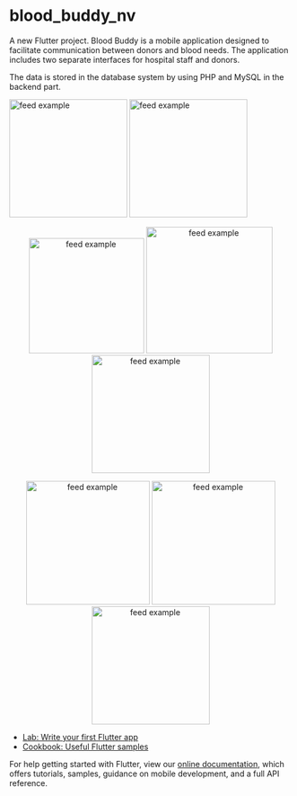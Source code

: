# blood_buddy_nv

A new Flutter project.
Blood Buddy is a mobile application designed to facilitate communication between donors and blood needs. The application includes two separate interfaces for hospital staff and donors.

The data is stored in the database system by using PHP and MySQL in the backend part.

  <img src="https://user-images.githubusercontent.com/87859856/173832359-4d41aef1-2c77-4c70-8905-8c3934f6b77d.png?raw=true" alt="feed example" width="210">
    <img src="https://user-images.githubusercontent.com/87859856/173832751-aebb10aa-d3ea-47bf-afba-da4fe756f827.png?raw=true" alt="feed example" width="210">

</p>
<p align ="center">
<img src="https://user-images.githubusercontent.com/87859856/173831394-8448f8c9-c902-4428-953d-ef43e2909b78.png?raw=true" alt="feed example" width="205">
<img src="https://user-images.githubusercontent.com/87859856/173831397-d45a59ce-9e0d-4c2b-9702-66f51b351bf7.png?raw=true" alt="feed example" width="225">
<img src="https://user-images.githubusercontent.com/87859856/173831403-fc41ebb3-aa94-411a-9e4b-5210571b3be3.png?raw=true" alt="feed example" width="210">
</p>
<p align = "center">
 <img src="https://user-images.githubusercontent.com/87859856/173831419-5820e4e1-3cd3-4914-9209-47dd51b9c8d9.png?raw=true" alt="feed example" width="220">
 <img src="https://user-images.githubusercontent.com/87859856/173831465-243cdb56-4ec1-44c1-b9dc-09835181ddf7.png" alt="feed example" width="220">
<img src="https://user-images.githubusercontent.com/87859856/173831475-eef557e0-51e8-4625-b34c-1b14d64d62fb.png?raw=true" alt="feed example" width="210">

- [Lab: Write your first Flutter app](https://flutter.dev/docs/get-started/codelab)
- [Cookbook: Useful Flutter samples](https://flutter.dev/docs/cookbook)

For help getting started with Flutter, view our
[online documentation](https://flutter.dev/docs), which offers tutorials,
samples, guidance on mobile development, and a full API reference.
